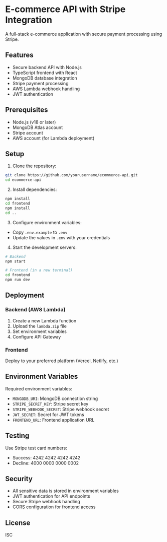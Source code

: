 # E-commerce API with Stripe Integration

A full-stack e-commerce application with secure payment processing using Stripe.

## Features

- Secure backend API with Node.js
- TypeScript frontend with React
- MongoDB database integration
- Stripe payment processing
- AWS Lambda webhook handling
- JWT authentication

## Prerequisites

- Node.js (v18 or later)
- MongoDB Atlas account
- Stripe account
- AWS account (for Lambda deployment)

## Setup

1. Clone the repository:
```bash
git clone https://github.com/yourusername/ecommerce-api.git
cd ecommerce-api
```

2. Install dependencies:
```bash
npm install
cd frontend
npm install
cd ..
```

3. Configure environment variables:
- Copy `.env.example` to `.env`
- Update the values in `.env` with your credentials

4. Start the development servers:
```bash
# Backend
npm start

# Frontend (in a new terminal)
cd frontend
npm run dev
```

## Deployment

### Backend (AWS Lambda)
1. Create a new Lambda function
2. Upload the `lambda.zip` file
3. Set environment variables
4. Configure API Gateway

### Frontend
Deploy to your preferred platform (Vercel, Netlify, etc.)

## Environment Variables

Required environment variables:
- `MONGODB_URI`: MongoDB connection string
- `STRIPE_SECRET_KEY`: Stripe secret key
- `STRIPE_WEBHOOK_SECRET`: Stripe webhook secret
- `JWT_SECRET`: Secret for JWT tokens
- `FRONTEND_URL`: Frontend application URL

## Testing

Use Stripe test card numbers:
- Success: 4242 4242 4242 4242
- Decline: 4000 0000 0000 0002

## Security

- All sensitive data is stored in environment variables
- JWT authentication for API endpoints
- Secure Stripe webhook handling
- CORS configuration for frontend access

## License

ISC
